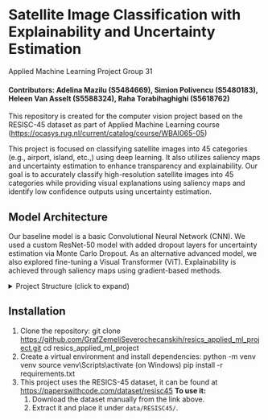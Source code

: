 #  Satellite Image Classification with Explainability and Uncertainty Estimation
Applied Machine Learning Project Group 31
#### Contributors: Adelina Mazilu (S5484669), Simion Polivencu (S5480183), Heleen Van Asselt (S5588324), Raha Torabihaghighi (S5618762)

This repository is created for the computer vision project based on the RESISC-45 dataset as part of Applied Machine Learning course (https://ocasys.rug.nl/current/catalog/course/WBAI065-05)

This project is focused on classifying satellite images into 45 categories (e.g., airport, island, etc.,) using deep learning. It also utilizes saliency maps and uncertainty estimation to enhance transparency and explainability. Our goal is to accurately classify high-resolution satellite images into 45 categories while providing visual explanations using saliency maps and identify low confidence outputs using uncertainty estimation.

## Model Architecture

Our baseline model is a basic Convolutional Neural Network (CNN). We used a custom ResNet-50 model with added dropout layers for uncertainty estimation via Monte Carlo Dropout. As an alternative advanced model, we also explored fine-tuning a Visual Transformer (ViT). Explainability is achieved through saliency maps using gradient-based methods.

<details>
<summary> Project Structure (click to expand)</summary>

```
├── README.md
├── requirements.txt
├── app/
│ └── init.py
├── model/
│ ├── main.py
│ ├── abstract/
│ │ └── abstract_model.py
│ ├── new_model/
│ │ ├── create_new_model.py
│ │ ├── resnet50_custom_model.py
│ │ └── trainer.py
│ ├── upload_model/
│ │ └── upload_model.py
│ ├── utils/
│ │ ├── data_handler.py
│ │ ├── data_shuffler.py
│ │ ├── mc_dropout.py
│ │ ├── plot_creator.py
│ │ └── saliency_utils.py
│ └── weights/
│ ├── resnet_50_custom_model_weights.pth
│ └── trained_resnet50_mc_dropout_model.pth
├── notebooks/
│ ├── experiment_1.ipynb
│ ├── experiment_2.ipynb
│ ├── experiment_2_1.ipynb
│ ├── experiment_2_loading_model.ipynb
│ ├── experiment_4.ipynb
│ └── vit-base-oxford-iiit-pets/
│ └── runs/
│ └── May21_13-34-05_DESKTOP-OEICJQE/
│ └── events.out.tfevents.*
└── tests/
└── init.py
```
</details>


## Installation

1. Clone the repository:
git clone https://github.com/GrafZemeliSeverochecanskih/resics_applied_ml_project.git
cd resics_applied_ml_project
2. Create a virtual environment and install dependencies:
python -m venv venv
source venv\Scripts\activate (on Windows)
pip install -r requirements.txt
3. This project uses the RESICS-45 dataset, it can be found at https://paperswithcode.com/dataset/resisc45
    **To use it:**
    1. Download the dataset manually from the link above.
    2. Extract it and place it under `data/RESISC45/`.



